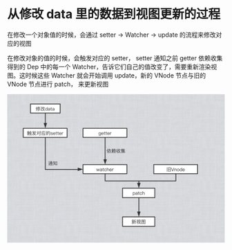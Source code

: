 # 从修改 data 里的数据到视图更新的过程

在修改一个对象值的时候，会通过 setter -> Watcher -> update 的流程来修改对应的视图

在修改对象的值的时候，会触发对应的 setter， setter 通知之前 getter 依赖收集得到的 Dep 中的每一个 Watcher，告诉它们自己的值改变了，需要重新渲染视图。这时候这些 Watcher 就会开始调用 update，新的 VNode 节点与旧的 VNode 节点进行 patch， 来更新视图

<img src="./imgs/vue1.png" width="600">
